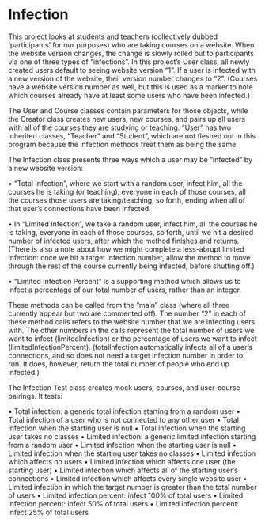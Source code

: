 # Infection

This project looks at students and teachers (collectively dubbed ‘participants’ for our purposes) who are taking courses on a website. When the website version changes, the change is slowly rolled out to participants via one of three types of “infections”. In this project’s User class, all newly created users default to seeing website version “1”. If a user is infected with a new version of the website, their version number changes to “2”. (Courses have a website version number as well, but this is used as a marker to note which courses already have at least some users who have been infected.)

The User and Course classes contain parameters for those objects, while the Creator class creates new users, new courses, and pairs up all users with all of the courses they are studying or teaching. “User” has two inherited classes, “Teacher” and “Student”, which are not fleshed out in this program because the infection methods treat them as being the same.

The Infection class presents three ways which a user may be “infected” by a new website version: 

•	“Total Infection”, where we start with a random user, infect him, all the courses he is taking (or teaching), everyone in each of those courses, all the courses those users are taking/teaching, so forth, ending when all of that user’s connections have been infected.

•	In “Limited Infection”, we take a random user, infect him, all the courses he is taking, everyone in each of those courses, so forth, until we hit a desired number of infected users, after which the method finishes and returns. (There is also a note about how we might complete a less-abrupt limited infection: once we hit a target infection number, allow the method to move through the rest of the course currently being infected, before shutting off.)

•	 “Limited Infection Percent” is a supporting method which allows us to infect a percentage of our total number of users, rather than an integer.

These methods can be called from the “main” class (where all three currently appear but two are commented off). The number “2” in each of these method calls refers to the website number that we are infecting users with. The other numbers in the calls represent the total number of users we want to infect (limitedInfection) or the percentage of users we want to infect (limitedInfectionPercent). (totalInfection automatically infects all of a user’s connections, and so does not need a target infection number in order to run. It does, however, return the total number of people who end up infected.)

The Infection Test class creates mock users, courses, and user-course pairings. It tests:

•	Total infection: a generic total infection starting from a random user
•	Total infection of a user who is not connected to any other user 
•	Total infection when the starting user is null 
•	Total infection when the starting user takes no classes
•	Limited infection: a generic limited infection starting from a random user
•	Limited infection when the starting user is null 
•	Limited infection when the starting user takes no classes
•	Limited infection which affects no users
•	Limited infection which affects one user (the starting user)
•	Limited infection which affects all of the starting user’s connections 
•	Limited infection which affects every single website user 
•	Limited infection in which the target number is greater than the total number of users
•	Limited infection percent: infect 100% of total users
•	Limited infection percent: infect 50% of total users
•	Limited infection percent: infect 25% of total users
